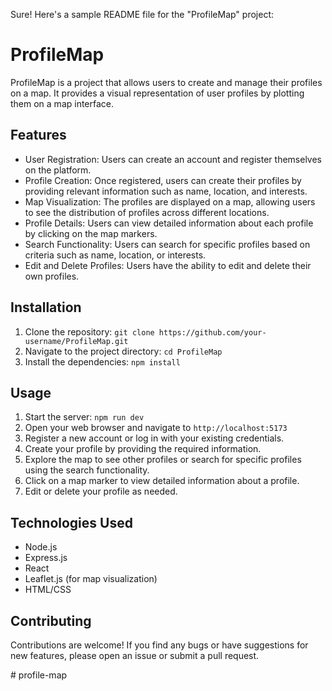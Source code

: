 Sure! Here's a sample README file for the "ProfileMap" project:

# ProfileMap

ProfileMap is a project that allows users to create and manage their profiles on a map. It provides a visual representation of user profiles by plotting them on a map interface.

## Features

- User Registration: Users can create an account and register themselves on the platform.
- Profile Creation: Once registered, users can create their profiles by providing relevant information such as name, location, and interests.
- Map Visualization: The profiles are displayed on a map, allowing users to see the distribution of profiles across different locations.
- Profile Details: Users can view detailed information about each profile by clicking on the map markers.
- Search Functionality: Users can search for specific profiles based on criteria such as name, location, or interests.
- Edit and Delete Profiles: Users have the ability to edit and delete their own profiles.

## Installation

1. Clone the repository: `git clone https://github.com/your-username/ProfileMap.git`
2. Navigate to the project directory: `cd ProfileMap`
3. Install the dependencies: `npm install`

## Usage

1. Start the server: `npm run dev`
2. Open your web browser and navigate to `http://localhost:5173`
3. Register a new account or log in with your existing credentials.
4. Create your profile by providing the required information.
5. Explore the map to see other profiles or search for specific profiles using the search functionality.
6. Click on a map marker to view detailed information about a profile.
7. Edit or delete your profile as needed.

## Technologies Used

- Node.js
- Express.js
- React
- Leaflet.js (for map visualization)
- HTML/CSS

## Contributing

Contributions are welcome! If you find any bugs or have suggestions for new features, please open an issue or submit a pull request.

#   p r o f i l e - m a p  
 